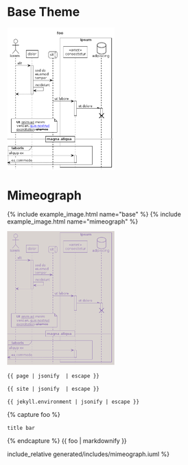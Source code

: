 # Base Theme

<img src="generated/images/base.png" alt="TODO" width="250"/>

# Mimeograph

{% include example_image.html name="base" %}
{% include example_image.html name="mimeograph" %}

<a href="{{site.github.repository_url}}/tree/main/examples/mimeograph.puml"><img src="generated/images/mimeograph.png" alt="" width="250"/></a>


<pre><code>{{ page | jsonify  | escape }}</code></pre>
<pre><code>{{ site | jsonify  | escape }}</code></pre>
<pre><code>{{ jekyll.environment | jsonify | escape }}</code></pre>

{% capture foo %}
```plantuml
title bar
```
{% endcapture %}
{{ foo | markdownify }}

include_relative generated/includes/mimeograph.iuml %}</code></pre>
